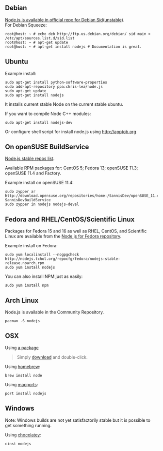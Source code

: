 ## Debian
[Node.js is available in official repo for Debian Sid(unstable)](http://packages.debian.org/search?searchon=names&keywords=nodejs).  
For Debian Squeeze:

    root@host: ~ # echo deb http://ftp.us.debian.org/debian/ sid main > /etc/apt/sources.list.d/sid.list
    root@host: ~ # apt-get update
    root@host: ~ # apt-get install nodejs # Documentation is great.

## Ubuntu

Example install:

    sudo apt-get install python-software-properties
    sudo add-apt-repository ppa:chris-lea/node.js
    sudo apt-get update
    sudo apt-get install nodejs

It installs current stable Node on the current stable ubuntu.

If you want to compile Node C++ modules:

    sudo apt-get install nodejs-dev

Or configure shell script for install node.js using http://apptob.org

## On openSUSE BuildService
[Node.js stable repos list](http://bit.ly/nodejs_repos).

Available RPM packages for: CentOS 5; Fedora 13; openSUSE 11.3; openSUSE 11.4 and Factory.

Example install on openSUSE 11.4:

    sudo zypper ar http://download.opensuse.org/repositories/home:/SannisDev/openSUSE_11.4/ SannisDevBuildService 
    sudo zypper in nodejs nodejs-devel

## Fedora and RHEL/CentOS/Scientific Linux
Packages for Fedora 15 and 16 as well as RHEL, CentOS, and Scientific Linux are available from the [Node.js for Fedora repository](http://nodejs.tchol.org/).

Example install on Fedora:

    sudo yum localinstall --nogpgcheck http://nodejs.tchol.org/repocfg/fedora/nodejs-stable-release.noarch.rpm
    sudo yum install nodejs

You can also install NPM just as easily:

    sudo yum install npm

## Arch Linux
Node.js is available in the Community Repository.

    pacman -S nodejs

## OSX
Using [a package](https://sites.google.com/site/nodejsmacosx)

> Simply [download](https://sites.google.com/site/nodejsmacosx) and double-click.

Using [homebrew](https://github.com/mxcl/homebrew):

    brew install node

Using [macports](http://www.macports.org/):

    port install nodejs  

## Windows
 Note: Windows builds are not yet satisfactorily stable but it is possible to get something running.  
  
Using [chocolatey](https://github.com/chocolatey/chocolatey/wiki):  

    cinst nodejs  